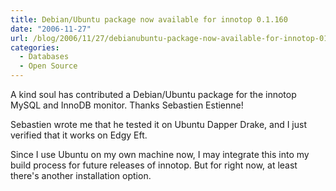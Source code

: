 ```yaml
---
title: Debian/Ubuntu package now available for innotop 0.1.160
date: "2006-11-27"
url: /blog/2006/11/27/debianubuntu-package-now-available-for-innotop-01160/
categories:
  - Databases
  - Open Source
---
```

A kind soul has contributed a Debian/Ubuntu package for the innotop MySQL and InnoDB monitor. Thanks Sebastien Estienne!

Sebastien wrote me that he tested it on Ubuntu Dapper Drake, and I just verified that it works on Edgy Eft.

Since I use Ubuntu on my own machine now, I may integrate this into my build process for future releases of innotop. But for right now, at least there's another installation option.


